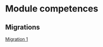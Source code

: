 # Module competences

## Migrations
[Migration 1](../../srclaravel/database/migrations/2025_07_11_021151_create_competences_table.php)
